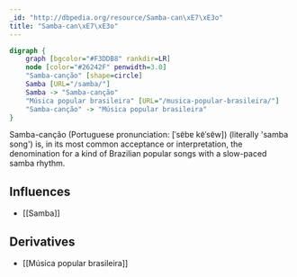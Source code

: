 ```yaml
---
_id: "http://dbpedia.org/resource/Samba-can\xE7\xE3o"
title: "Samba-can\xE7\xE3o"
---
```


```dot
digraph {
	graph [bgcolor="#F3DDB8" rankdir=LR]
	node [color="#26242F" penwidth=3.0]
	"Samba-canção" [shape=circle]
	Samba [URL="/samba/"]
	Samba -> "Samba-canção"
	"Música popular brasileira" [URL="/musica-popular-brasileira/"]
	"Samba-canção" -> "Música popular brasileira"
}
```

Samba-canção (Portuguese pronunciation: [ˈsɐ̃bɐ kɐ̃ˈsɐ̃w]) (literally 'samba song') is, in its most common acceptance or interpretation, the denomination for a kind of Brazilian popular songs with a slow-paced samba rhythm.

## Influences
- [[Samba]]

## Derivatives
- [[Música popular brasileira]]
